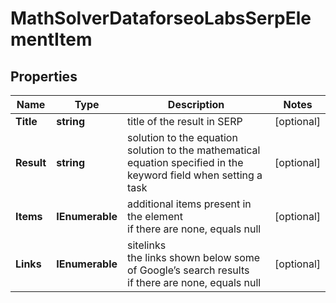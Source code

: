 # MathSolverDataforseoLabsSerpElementItem


## Properties

| Name | Type | Description | Notes |
|------------ | ------------- | ------------- | -------------|
**Title** | **string** | title of the result in SERP |[optional]|
**Result** | **string** | solution to the equation<br>solution to the mathematical equation specified in the keyword field when setting a task |[optional]|
**Items** | **IEnumerable<MathSolverElement>** | additional items present in the element<br>if there are none, equals null |[optional]|
**Links** | **IEnumerable<LinkElement>** | sitelinks<br>the links shown below some of Google’s search results<br>if there are none, equals null |[optional]|